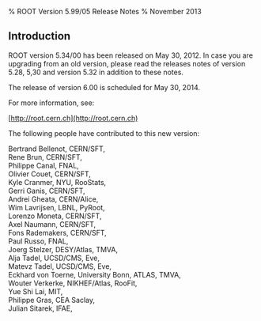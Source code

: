 % ROOT Version 5.99/05 Release Notes
% November 2013
<a name="TopOfPage"></a>

## Introduction

ROOT version 5.34/00 has been released on May 30, 2012. In case you
are upgrading from an old version, please read the releases notes of
version 5.28, 5,30 and version 5.32 in addition to these notes.

The release of version 6.00 is scheduled for May 30, 2014.

For more information, see:

[http://root.cern.ch](http://root.cern.ch)

The following people have contributed to this new version:

 Bertrand Bellenot, CERN/SFT,\
 Rene Brun, CERN/SFT,\
 Philippe Canal, FNAL,\
 Olivier Couet, CERN/SFT,\
 Kyle Cranmer, NYU, RooStats,\
 Gerri Ganis, CERN/SFT,\
 Andrei Gheata, CERN/Alice,\
 Wim Lavrijsen, LBNL, PyRoot,\
 Lorenzo Moneta, CERN/SFT,\
 Axel Naumann, CERN/SFT,\
 Fons Rademakers, CERN/SFT,\
 Paul Russo, FNAL, \
 Joerg Stelzer, DESY/Atlas, TMVA, \
 Alja Tadel, UCSD/CMS, Eve, \
 Matevz Tadel, UCSD/CMS, Eve, \
 Eckhard von Toerne, University Bonn, ATLAS, TMVA, \
 Wouter Verkerke, NIKHEF/Atlas, RooFit, \
 Yue Shi Lai, MIT, \
 Philippe Gras, CEA Saclay, \
 Julian Sitarek, IFAE,

